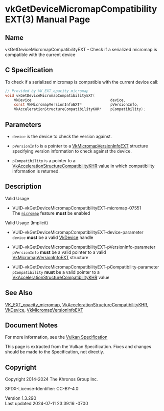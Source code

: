 # vkGetDeviceMicromapCompatibilityEXT(3) Manual Page

## Name

vkGetDeviceMicromapCompatibilityEXT - Check if a serialized micromap is
compatible with the current device



## <a href="#_c_specification" class="anchor"></a>C Specification

To check if a serialized micromap is compatible with the current device
call:

``` c
// Provided by VK_EXT_opacity_micromap
void vkGetDeviceMicromapCompatibilityEXT(
    VkDevice                                    device,
    const VkMicromapVersionInfoEXT*             pVersionInfo,
    VkAccelerationStructureCompatibilityKHR*    pCompatibility);
```

## <a href="#_parameters" class="anchor"></a>Parameters

- `device` is the device to check the version against.

- `pVersionInfo` is a pointer to a
  [VkMicromapVersionInfoEXT](https://registry.khronos.org/vulkan/specs/1.3-extensions/man/html/VkMicromapVersionInfoEXT.html) structure
  specifying version information to check against the device.

- `pCompatibility` is a pointer to a
  [VkAccelerationStructureCompatibilityKHR](https://registry.khronos.org/vulkan/specs/1.3-extensions/man/html/VkAccelerationStructureCompatibilityKHR.html)
  value in which compatibility information is returned.

## <a href="#_description" class="anchor"></a>Description

Valid Usage

- <a href="#VUID-vkGetDeviceMicromapCompatibilityEXT-micromap-07551"
  id="VUID-vkGetDeviceMicromapCompatibilityEXT-micromap-07551"></a>
  VUID-vkGetDeviceMicromapCompatibilityEXT-micromap-07551  
  The <a
  href="https://registry.khronos.org/vulkan/specs/1.3-extensions/html/vkspec.html#features-micromap"
  target="_blank" rel="noopener"><code>micromap</code></a> feature
  **must** be enabled

Valid Usage (Implicit)

- <a href="#VUID-vkGetDeviceMicromapCompatibilityEXT-device-parameter"
  id="VUID-vkGetDeviceMicromapCompatibilityEXT-device-parameter"></a>
  VUID-vkGetDeviceMicromapCompatibilityEXT-device-parameter  
  `device` **must** be a valid [VkDevice](https://registry.khronos.org/vulkan/specs/1.3-extensions/man/html/VkDevice.html) handle

- <a
  href="#VUID-vkGetDeviceMicromapCompatibilityEXT-pVersionInfo-parameter"
  id="VUID-vkGetDeviceMicromapCompatibilityEXT-pVersionInfo-parameter"></a>
  VUID-vkGetDeviceMicromapCompatibilityEXT-pVersionInfo-parameter  
  `pVersionInfo` **must** be a valid pointer to a valid
  [VkMicromapVersionInfoEXT](https://registry.khronos.org/vulkan/specs/1.3-extensions/man/html/VkMicromapVersionInfoEXT.html) structure

- <a
  href="#VUID-vkGetDeviceMicromapCompatibilityEXT-pCompatibility-parameter"
  id="VUID-vkGetDeviceMicromapCompatibilityEXT-pCompatibility-parameter"></a>
  VUID-vkGetDeviceMicromapCompatibilityEXT-pCompatibility-parameter  
  `pCompatibility` **must** be a valid pointer to a
  [VkAccelerationStructureCompatibilityKHR](https://registry.khronos.org/vulkan/specs/1.3-extensions/man/html/VkAccelerationStructureCompatibilityKHR.html)
  value

## <a href="#_see_also" class="anchor"></a>See Also

[VK_EXT_opacity_micromap](https://registry.khronos.org/vulkan/specs/1.3-extensions/man/html/VK_EXT_opacity_micromap.html),
[VkAccelerationStructureCompatibilityKHR](https://registry.khronos.org/vulkan/specs/1.3-extensions/man/html/VkAccelerationStructureCompatibilityKHR.html),
[VkDevice](https://registry.khronos.org/vulkan/specs/1.3-extensions/man/html/VkDevice.html),
[VkMicromapVersionInfoEXT](https://registry.khronos.org/vulkan/specs/1.3-extensions/man/html/VkMicromapVersionInfoEXT.html)

## <a href="#_document_notes" class="anchor"></a>Document Notes

For more information, see the <a
href="https://registry.khronos.org/vulkan/specs/1.3-extensions/html/vkspec.html#vkGetDeviceMicromapCompatibilityEXT"
target="_blank" rel="noopener">Vulkan Specification</a>

This page is extracted from the Vulkan Specification. Fixes and changes
should be made to the Specification, not directly.

## <a href="#_copyright" class="anchor"></a>Copyright

Copyright 2014-2024 The Khronos Group Inc.

SPDX-License-Identifier: CC-BY-4.0

Version 1.3.290  
Last updated 2024-07-11 23:39:16 -0700
